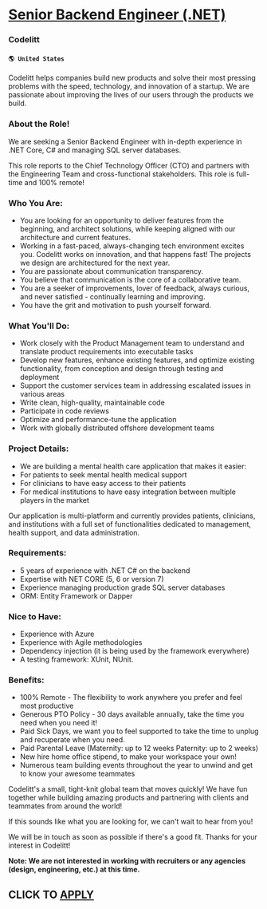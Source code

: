 # [Senior Backend Engineer (.NET)](https://www.remotewlb.com/apply/senior-backend-engineer-net-41274)  
### Codelitt  
#### `🌎 United States`  

Codelitt helps companies build new products and solve their most pressing problems with the speed, technology, and innovation of a startup. We are passionate about improving the lives of our users through the products we build.

### About the Role!

We are seeking a Senior Backend Engineer with in-depth experience in .NET Core, C# and managing SQL server databases.

This role reports to the Chief Technology Officer (CTO) and partners with the Engineering Team and cross-functional stakeholders. This role is full-time and 100% remote!

### Who You Are:

  * You are looking for an opportunity to deliver features from the beginning, and architect solutions, while keeping aligned with our architecture and current features.
  * Working in a fast-paced, always-changing tech environment excites you. Codelitt works on innovation, and that happens fast! The projects we design are architectured for the next year.
  * You are passionate about communication transparency.
  * You believe that communication is the core of a collaborative team.
  * You are a seeker of improvements, lover of feedback, always curious, and never satisfied - continually learning and improving. 
  * You have the grit and motivation to push yourself forward.

### What You'll Do:

  * Work closely with the Product Management team to understand and translate product requirements into executable tasks
  * Develop new features, enhance existing features, and optimize existing functionality, from conception and design through testing and deployment
  * Support the customer services team in addressing escalated issues in various areas
  * Write clean, high-quality, maintainable code
  * Participate in code reviews
  * Optimize and performance-tune the application
  * Work with globally distributed offshore development teams

### Project Details:

  * We are building a mental health care application that makes it easier:
  * For patients to seek mental health medical support
  * For clinicians to have easy access to their patients
  * For medical institutions to have easy integration between multiple players in the market

Our application is multi-platform and currently provides patients, clinicians, and institutions with a full set of functionalities dedicated to management, health support, and data administration.

### Requirements:

  * 5 years of experience with .NET C# on the backend
  * Expertise with NET CORE (5, 6 or version 7)
  * Experience managing production grade SQL server databases
  * ORM: Entity Framework or Dapper

### Nice to Have:

  * Experience with Azure
  * Experience with Agile methodologies
  * Dependency injection (it is being used by the framework everywhere)
  * A testing framework: XUnit, NUnit.

### Benefits:

  * 100% Remote - The flexibility to work anywhere you prefer and feel most productive
  * Generous PTO Policy - 30 days available annually, take the time you need when you need it! 
  * Paid Sick Days, we want you to feel supported to take the time to unplug and recuperate when you need.
  * Paid Parental Leave (Maternity: up to 12 weeks Paternity: up to 2 weeks)
  * New hire home office stipend, to make your workspace your own!
  * Numerous team building events throughout the year to unwind and get to know your awesome teammates

Codelitt's a small, tight-knit global team that moves quickly! We have fun together while building amazing products and partnering with clients and teammates from around the world!

If this sounds like what you are looking for, we can't wait to hear from you!

We will be in touch as soon as possible if there's a good fit. Thanks for your interest in Codelitt!

**Note: We are not interested in working with recruiters or any agencies (design, engineering, etc.) at this time.**

  
## CLICK TO [APPLY](https://www.remotewlb.com/apply/senior-backend-engineer-net-41274)

